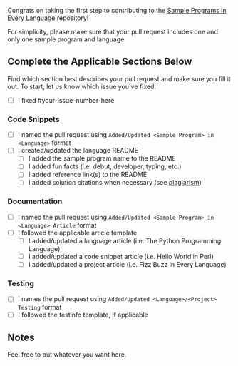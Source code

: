 Congrats on taking the first step to contributing to the [Sample Programs in Every Language][1] repository!

For simplicity, please make sure that your pull request includes one and only one sample program and language.

## Complete the Applicable Sections Below

Find which section best describes your pull request and make sure you fill
it out. To start, let us know which issue you've fixed.

- [ ] I fixed #your-issue-number-here

### Code Snippets

- [ ] I named the pull request using `Added/Updated <Sample Program> in <Language>` format
- [ ] I created/updated the language README
  - [ ] I added the sample program name to the README
  - [ ] I added fun facts (i.e. debut, developer, typing, etc.)
  - [ ] I added reference link(s) to the README
  - [ ] I added solution citations when necessary (see [plagiarism][2])

### Documentation

  - [ ] I named the pull request using `Added/Updated <Sample Program> in <Language> Article` format
  - [ ] I followed the applicable article template
    - [ ] I added/updated a language article (i.e. The Python Programming Language)
    - [ ] I added/updated a code snippet article (i.e. Hello World in Perl)
    - [ ] I added/updated a project article (i.e. Fizz Buzz in Every Language)

### Testing

- [ ] I names the pull request using `Added/Updated <Language>/<Project> Testing` format
- [ ] I followed the testinfo template, if applicable 

## Notes

Feel free to put whatever you want here.

[1]: https://therenegadecoder.com/code/sample-programs-in-every-language/
[2]: https://github.com/TheRenegadeCoder/sample-programs/blob/master/CONTRIBUTING.md#plagiarism
